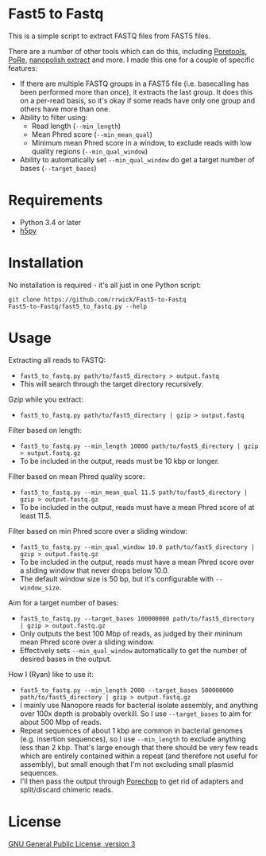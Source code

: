 # Fast5 to Fastq

This is a simple script to extract FASTQ files from FAST5 files.

There are a number of other tools which can do this, including [Poretools](http://poretools.readthedocs.io/), [PoRe](https://sourceforge.net/p/rpore/wiki/Home/), [nanopolish extract](https://github.com/jts/nanopolish) and more. I made this one for a couple of specific features:
* If there are multiple FASTQ groups in a FAST5 file (i.e. basecalling has been performed more than once), it extracts the last group. It does this on a per-read basis, so it's okay if some reads have only one group and others have more than one.
* Ability to filter using:
  * Read length (`--min_length`)
  * Mean Phred score (`--min_mean_qual`)
  * Minimum mean Phred score in a window, to exclude reads with low quality regions (`--min_qual_window`)
* Ability to automatically set `--min_qual_window` do get a target number of bases (`--target_bases`)


# Requirements

* Python 3.4 or later
* [h5py](https://github.com/h5py/h5py)


# Installation

No installation is required - it's all just in one Python script:
```
git clone https://github.com/rrwick/Fast5-to-Fastq
Fast5-to-Fastq/fast5_to_fastq.py --help
```


# Usage

Extracting all reads to FASTQ:
* `fast5_to_fastq.py path/to/fast5_directory > output.fastq`
* This will search through the target directory recursively.

Gzip while you extract:
* `fast5_to_fastq.py path/to/fast5_directory | gzip > output.fastq`

Filter based on length:
* `fast5_to_fastq.py --min_length 10000 path/to/fast5_directory | gzip > output.fastq.gz`
* To be included in the output, reads must be 10 kbp or longer.

Filter based on mean Phred quality score:
* `fast5_to_fastq.py --min_mean_qual 11.5 path/to/fast5_directory | gzip > output.fastq.gz`
* To be included in the output, reads must have a mean Phred score of at least 11.5.

Filter based on min Phred score over a sliding window:
* `fast5_to_fastq.py --min_qual_window 10.0 path/to/fast5_directory | gzip > output.fastq.gz`
* To be included in the output, reads must have a mean Phred score over a sliding window that never drops below 10.0.
* The default window size is 50 bp, but it's configurable with `--window_size`.

Aim for a target number of bases:
* `fast5_to_fastq.py --target_bases 100000000 path/to/fast5_directory | gzip > output.fastq.gz`
* Only outputs the best 100 Mbp of reads, as judged by their mininum mean Phred score over a sliding window.
* Effectively sets `--min_qual_window` automatically to get the number of desired bases in the output.

How I (Ryan) like to use it:
* `fast5_to_fastq.py --min_length 2000 --target_bases 500000000 path/to/fast5_directory | gzip > output.fastq.gz`
* I mainly use Nanopore reads for bacterial isolate assembly, and anything over 100x depth is probably overkill. So I use `--target_bases` to aim for about 500 Mbp of reads.
* Repeat sequences of about 1 kbp are common in bacterial genomes (e.g. insertion sequences), so I use `--min_length` to exclude anything less than 2 kbp. That's large enough that there should be very few reads which are entirely contained within a repeat (and therefore not useful for assembly), but small enough that I'm not excluding small plasmid sequences.
* I'll then pass the output through [Porechop](https://github.com/rrwick/Porechop) to get rid of adapters and split/discard chimeric reads.


# License

[GNU General Public License, version 3](https://www.gnu.org/licenses/gpl-3.0.html)
